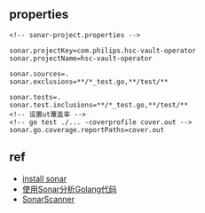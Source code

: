 


## properties
```
<!-- sonar-project.properties -->

sonar.projectKey=com.philips.hsc-vault-operator
sonar.projectName=hsc-vault-operator

sonar.sources=.
sonar.exclusions=**/*_test.go,**/test/**

sonar.tests=.
sonar.test.inclusions=**/*_test.go,**/test/**
<!-- 设置ut覆盖率 -->
<!-- go test ./... -coverprofile cover.out -->
sonar.go.coverage.reportPaths=cover.out
```

## ref
+ [install sonar](https://docs.sonarqube.org/latest/setup/install-server/)
+ [使用Sonar分析Golang代码](https://blog.csdn.net/lissdy/article/details/104802064)
+ [SonarScanner](https://docs.sonarqube.org/latest/analysis/scan/sonarscanner/)